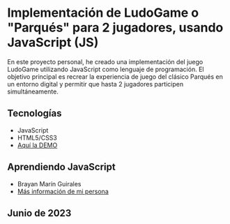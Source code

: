 # Implementación de LudoGame o "Parqués" para 2 jugadores, usando JavaScript (JS)

En este proyecto personal, he creado una implementación del juego LudoGame utilizando JavaScript como lenguaje de programación. El objetivo principal es recrear la experiencia de juego del clásico Parqués en un entorno digital y permitir que hasta 2 jugadores participen simultáneamente.

## Tecnologías

- JavaScript
- HTML5/CSS3
- [Aquí la DEMO](https://parquesjs.netlify.app/)

## Aprendiendo JavaScript

- Brayan Marín Guirales
- [Más información de mi persona](https://www.linkedin.com/in/brayan-marin-guirales/)

## Junio de 2023
